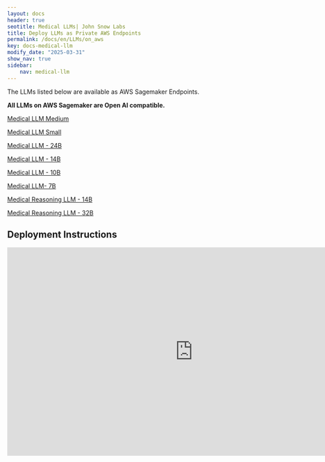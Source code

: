 ```yaml
---
layout: docs
header: true
seotitle: Medical LLMs| John Snow Labs
title: Deploy LLMs as Private AWS Endpoints
permalink: /docs/en/LLMs/on_aws
key: docs-medical-llm
modify_date: "2025-03-31"
show_nav: true
sidebar:
    nav: medical-llm
---
```


The LLMs listed below are available as AWS Sagemaker Endpoints.

**All LLMs on AWS Sagemaker are Open AI compatible.**

[Medical LLM Medium](https://aws.amazon.com/marketplace/pp/prodview-z4jqmczvwgtby)

[Medical LLM Small](https://aws.amazon.com/marketplace/pp/prodview-yrajldynampw4)

[Medical LLM - 24B](https://aws.amazon.com/marketplace/pp/prodview-sagwxj5hcox4o)

[Medical LLM - 14B](https://aws.amazon.com/marketplace/pp/prodview-u5vx4onx5kucy)

[Medical LLM - 10B](https://aws.amazon.com/marketplace/pp/prodview-x3uprn5edkwdq)

[Medical LLM- 7B](https://aws.amazon.com/marketplace/pp/prodview-dn7ktdl2sg7bi)

[Medical Reasoning LLM - 14B](https://aws.amazon.com/marketplace/pp/prodview-6uqc7fr4rrpti)

[Medical Reasoning LLM - 32B](https://aws.amazon.com/marketplace/pp/prodview-x5bfvnroddgfe)




## Deployment Instructions

<iframe width="853" height="480" src="https://www.youtube.com/embed/i04iYe4U9C0" title="Medical Language Models as AWS SageMaker private API endpoints" frameborder="0" allow="accelerometer; autoplay; clipboard-write; encrypted-media; gyroscope; picture-in-picture; web-share" referrerpolicy="strict-origin-when-cross-origin" allowfullscreen></iframe> 



